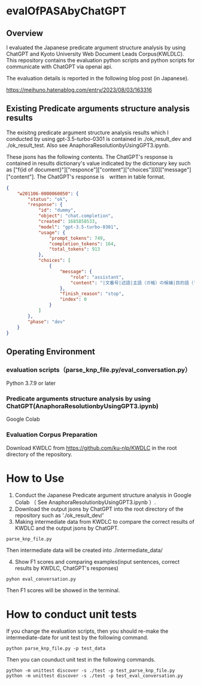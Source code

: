 # evalOfPASAbyChatGPT

## Overview

I evaluated the Japanese predicate argument structure analysis by using ChatGPT and Kyoto University Web Document Leads Corpus(KWLDLC). 
This repository contains the evaluation python scripts and python scripts for communicate with ChatGPT via openai api.

The evaluation details is reported in the following blog post (in Japanese).

https://meihuno.hatenablog.com/entry/2023/08/03/163316

## Existing Predicate arguments structure analysis results

The exisitng predicate argument structure analysis results which I conducted by using gpt-3.5-turbo-0301 is contained in ./ok_result_dev and ./ok_result_test. Also see AnaphoraResolutionbyUsingGPT3.ipynb.

These jsons has the following contents. The ChatGPT's response is contained in results dictionary's value indicated by the dictionary key such as ["f{id of document}"]["responce"]["content"]["choices"][0]["message"]["content"]. The ChatGPT's response is　written in table format.

```json
{
    "w201106-0000060050": {
        "status": "ok",
        "response": {
            "id": "dummy",
            "object": "chat.completion",
            "created": 1685858533,
            "model": "gpt-3.5-turbo-0301",
            "usage": {
                "prompt_tokens": 749,
                "completion_tokens": 164,
                "total_tokens": 913
            },
            "choices": [
                {
                    "message": {
                        "role": "assistant",
                        "content": "|文番号|述語|主語（ガ格）の候補|目的語（ヲ格）の候補|斜格の要素（ニ格）の候補|\n|---|---|---|---|---|\n|1|行う|不特定:人、俺たち、読者、著者|コイントス|-|\n|1|トス|不特定:人|コイン|-|\n|2|出た|表|-|-|\n|2|破壊する|不特定:状況|モンスター|-|\n|3|１度|-|-|ターン|\n|3|メイン|フェイズ|-|-|\n|3|使用する事ができる|不特定:人、著者、読者、俺たち|効果|フェイズ|"
                    },
                    "finish_reason": "stop",
                    "index": 0
                }
            ]
        },
        "phase": "dev"
    }
}
``` 

## Operating Environment

### evaluation scripts（parse_knp_file.py/eval_conversation.py）
 Python 3.7.9 or later
### Predicate arguments structure analysis by using ChatGPT(AnaphoraResolutionbyUsingGPT3.ipynb)
 Google Colab

### Evaluation Corpus Preparation

Download KWDLC from https://github.com/ku-nlp/KWDLC in the root directory of the repository.

# How to Use
 1. Conduct the Japanese Predicate argument structure analysis in Google Colab （ See AnaphoraResolutionbyUsingGPT3.ipynb ）.
 2. Download the output jsons by ChatGPT into the root directory of the repository such as './ok_result_dev/'
 3. Making intermediate data from KWDLC to compare the correct results of KWDLC and the output jsons by ChatGPT.
``` 
parse_knp_file.py
```
Then intermediate data will be created into ./intermediate_data/

 4. Show F1 scores and comparing examples(input sentences, correct results by KWDLC, ChatGPT's responses)

```
pyhon eval_conversation.py
```
Then F1 scores will be showed in the terminal.

# How to conduct unit tests

If you change the evaluation scripts, then you should re-make the intermediate-date for unit test by the following command.

``` 
python parse_knp_file.py -p test_data
```

Then you can counduct unit test in the following commands.

``` 
python -m unittest discover -s ./test -p test_parse_knp_file.py
python -m unittest discover -s ./test -p test_eval_conversation.py
``` 


